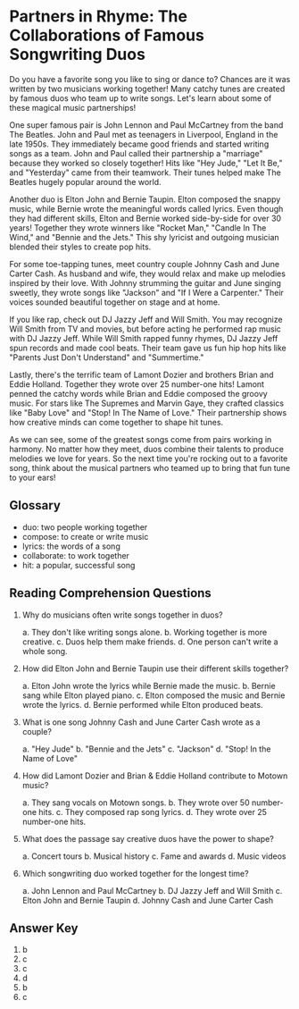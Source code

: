 # Partners in Rhyme: The Collaborations of Famous Songwriting Duos

Do you have a favorite song you like to sing or dance to? Chances are it was written by two musicians working together! Many catchy tunes are created by famous duos who team up to write songs. Let's learn about some of these magical music partnerships!

One super famous pair is John Lennon and Paul McCartney from the band The Beatles. John and Paul met as teenagers in Liverpool, England in the late 1950s. They immediately became good friends and started writing songs as a team. John and Paul called their partnership a "marriage" because they worked so closely together! Hits like "Hey Jude," "Let It Be," and "Yesterday" came from their teamwork. Their tunes helped make The Beatles hugely popular around the world.

Another duo is Elton John and Bernie Taupin. Elton composed the snappy music, while Bernie wrote the meaningful words called lyrics. Even though they had different skills, Elton and Bernie worked side-by-side for over 30 years! Together they wrote winners like "Rocket Man," "Candle In The Wind," and "Bennie and the Jets." This shy lyricist and outgoing musician blended their styles to create pop hits.

For some toe-tapping tunes, meet country couple Johnny Cash and June Carter Cash. As husband and wife, they would relax and make up melodies inspired by their love. With Johnny strumming the guitar and June singing sweetly, they wrote songs like "Jackson" and "If I Were a Carpenter." Their voices sounded beautiful together on stage and at home.

If you like rap, check out DJ Jazzy Jeff and Will Smith. You may recognize Will Smith from TV and movies, but before acting he performed rap music with DJ Jazzy Jeff. While Will Smith rapped funny rhymes, DJ Jazzy Jeff spun records and made cool beats. Their team gave us fun hip hop hits like "Parents Just Don't Understand" and "Summertime."

Lastly, there's the terrific team of Lamont Dozier and brothers Brian and Eddie Holland. Together they wrote over 25 number-one hits! Lamont penned the catchy words while Brian and Eddie composed the groovy music. For stars like The Supremes and Marvin Gaye, they crafted classics like "Baby Love" and "Stop! In The Name of Love." Their partnership shows how creative minds can come together to shape hit tunes.

As we can see, some of the greatest songs come from pairs working in harmony. No matter how they meet, duos combine their talents to produce melodies we love for years. So the next time you're rocking out to a favorite song, think about the musical partners who teamed up to bring that fun tune to your ears!

## Glossary

- duo: two people working together
- compose: to create or write music
- lyrics: the words of a song
- collaborate: to work together
- hit: a popular, successful song

## Reading Comprehension Questions

1. Why do musicians often write songs together in duos?

   a. They don't like writing songs alone.
   b. Working together is more creative.
   c. Duos help them make friends.
   d. One person can't write a whole song.

2. How did Elton John and Bernie Taupin use their different skills together?

   a. Elton John wrote the lyrics while Bernie made the music.
   b. Bernie sang while Elton played piano.
   c. Elton composed the music and Bernie wrote the lyrics.
   d. Bernie performed while Elton produced beats.

3. What is one song Johnny Cash and June Carter Cash wrote as a couple?

   a. "Hey Jude"
   b. "Bennie and the Jets"
   c. "Jackson"
   d. "Stop! In the Name of Love"

4. How did Lamont Dozier and Brian & Eddie Holland contribute to Motown music?

   a. They sang vocals on Motown songs.
   b. They wrote over 50 number-one hits.
   c. They composed rap song lyrics.
   d. They wrote over 25 number-one hits.

5. What does the passage say creative duos have the power to shape?

   a. Concert tours
   b. Musical history
   c. Fame and awards
   d. Music videos

6. Which songwriting duo worked together for the longest time?

   a. John Lennon and Paul McCartney
   b. DJ Jazzy Jeff and Will Smith
   c. Elton John and Bernie Taupin
   d. Johnny Cash and June Carter Cash

## Answer Key

1. b
2. c
3. c
4. d
5. b
6. c
